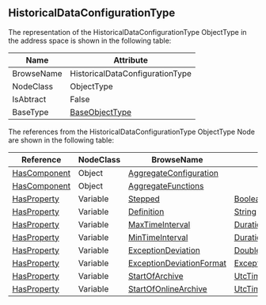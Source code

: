 <!-- objecttype -->
## HistoricalDataConfigurationType

The representation of the HistoricalDataConfigurationType ObjectType in the address space is shown in the following table:  

|Name|Attribute|
|---|---|
|BrowseName|HistoricalDataConfigurationType|
|NodeClass|ObjectType|
|IsAbtract|False|
|BaseType|[BaseObjectType](../../../Part5/ObjectTypes/BaseObjectType/readme.md)|

The references from the HistoricalDataConfigurationType ObjectType Node are shown in the following table:  

|Reference|NodeClass|BrowseName|DataType|TypeDefinition|ModellingRule|
|---|---|---|---|---|---|
|[HasComponent](../../../Part3/ReferenceTypes/HasComponent/readme.md)|Object|[AggregateConfiguration](#AggregateConfiguration)||[AggregateConfigurationType](../../Part13/ObjectTypes/AggregateConfigurationType/readme.md)|[Mandatory](../../Objects/Mandatory/readme.md)|
|[HasComponent](../../../Part3/ReferenceTypes/HasComponent/readme.md)|Object|[AggregateFunctions](#AggregateFunctions)||[FolderType](../../Part5/ObjectTypes/FolderType/readme.md)|[Optional](../../Objects/Optional/readme.md)|
|[HasProperty](../../../Part3/ReferenceTypes/HasProperty/readme.md)|Variable|[Stepped](#Stepped)|[Boolean](../../../Part3/DataTypes/Boolean/readme.md)|[PropertyType](../../Part5/VariableTypes/PropertyType/readme.md)|[Mandatory](../../Objects/Mandatory/readme.md)|
|[HasProperty](../../../Part3/ReferenceTypes/HasProperty/readme.md)|Variable|[Definition](#Definition)|[String](../../../Part3/DataTypes/String/readme.md)|[PropertyType](../../Part5/VariableTypes/PropertyType/readme.md)|[Optional](../../Objects/Optional/readme.md)|
|[HasProperty](../../../Part3/ReferenceTypes/HasProperty/readme.md)|Variable|[MaxTimeInterval](#MaxTimeInterval)|[Duration](../../../Part3/DataTypes/Duration/readme.md)|[PropertyType](../../Part5/VariableTypes/PropertyType/readme.md)|[Optional](../../Objects/Optional/readme.md)|
|[HasProperty](../../../Part3/ReferenceTypes/HasProperty/readme.md)|Variable|[MinTimeInterval](#MinTimeInterval)|[Duration](../../../Part3/DataTypes/Duration/readme.md)|[PropertyType](../../Part5/VariableTypes/PropertyType/readme.md)|[Optional](../../Objects/Optional/readme.md)|
|[HasProperty](../../../Part3/ReferenceTypes/HasProperty/readme.md)|Variable|[ExceptionDeviation](#ExceptionDeviation)|[Double](../../../Part3/DataTypes/Double/readme.md)|[PropertyType](../../Part5/VariableTypes/PropertyType/readme.md)|[Optional](../../Objects/Optional/readme.md)|
|[HasProperty](../../../Part3/ReferenceTypes/HasProperty/readme.md)|Variable|[ExceptionDeviationFormat](#ExceptionDeviationFormat)|[ExceptionDeviationFormat](../../../Part11/DataTypes/ExceptionDeviationFormat/readme.md)|[PropertyType](../../Part5/VariableTypes/PropertyType/readme.md)|[Optional](../../Objects/Optional/readme.md)|
|[HasProperty](../../../Part3/ReferenceTypes/HasProperty/readme.md)|Variable|[StartOfArchive](#StartOfArchive)|[UtcTime](../../../Part3/DataTypes/UtcTime/readme.md)|[PropertyType](../../Part5/VariableTypes/PropertyType/readme.md)|[Optional](../../Objects/Optional/readme.md)|
|[HasProperty](../../../Part3/ReferenceTypes/HasProperty/readme.md)|Variable|[StartOfOnlineArchive](#StartOfOnlineArchive)|[UtcTime](../../../Part3/DataTypes/UtcTime/readme.md)|[PropertyType](../../Part5/VariableTypes/PropertyType/readme.md)|[Optional](../../Objects/Optional/readme.md)|


